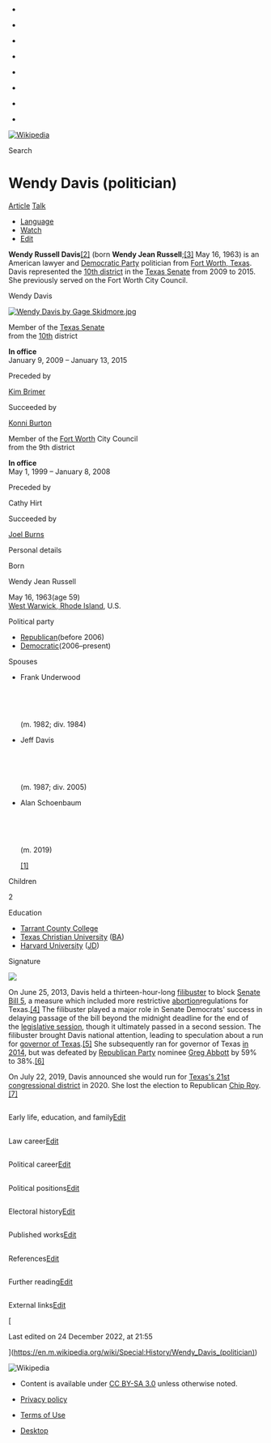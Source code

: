   

-   [](https://en.m.wikipedia.org/wiki/Main_Page)
-   [](https://en.m.wikipedia.org/wiki/Special:Random)
-   [](https://en.m.wikipedia.org/wiki/Special:Nearby)

-   [](https://en.m.wikipedia.org/w/index.php?title=Special:UserLogin&returnto=Wendy+Davis+%28politician%29)

-   [](https://en.m.wikipedia.org/w/index.php?title=Special:MobileOptions&returnto=Wendy+Davis+%28politician%29)

-   [](https://donate.wikimedia.org/wiki/Special:FundraiserRedirector?utm_source=donate&utm_medium=sidebar&utm_campaign=C13_en.wikipedia.org&uselang=en&utm_key=minerva)

-   [](https://en.m.wikipedia.org/wiki/Wikipedia:About)
-   [](https://en.m.wikipedia.org/wiki/Wikipedia:General_disclaimer)

[![Wikipedia](https://en.m.wikipedia.org/static/images/mobile/copyright/wikipedia-wordmark-en.svg)](https://en.m.wikipedia.org/wiki/Main_Page)

Search

# Wendy Davis (politician)

[Article](https://en.m.wikipedia.org/wiki/Wendy_Davis_(politician)) [Talk](https://en.m.wikipedia.org/wiki/Talk:Wendy_Davis_(politician))

-   [Language](https://en.m.wikipedia.org/wiki/Special:MobileLanguages/Wendy_Davis_(politician) "Language")
-   [Watch](https://en.m.wikipedia.org/w/index.php?title=Special:UserLogin&returnto=Wendy+Davis+%28politician%29 "Watch")
-   [Edit](https://en.m.wikipedia.org/w/index.php?title=Wendy_Davis_(politician)&action=edit&section=0 "Edit the lead section of this page")

**Wendy Russell Davis**[[2]](https://en.m.wikipedia.org/wiki/Wendy_Davis_(politician)#cite_note-hochron102813-2) (born **Wendy Jean Russell**;[[3]](https://en.m.wikipedia.org/wiki/Wendy_Davis_(politician)#cite_note-TarrantMarrIndx-3) May 16, 1963) is an American lawyer and [Democratic Party](https://en.m.wikipedia.org/wiki/Democratic_Party_(United_States) "Democratic Party (United States)") politician from [Fort Worth, Texas](https://en.m.wikipedia.org/wiki/Fort_Worth,_Texas "Fort Worth, Texas"). Davis represented the [10th district](https://en.m.wikipedia.org/wiki/Texas_Senate,_District_10 "Texas Senate, District 10") in the [Texas Senate](https://en.m.wikipedia.org/wiki/Texas_Senate "Texas Senate") from 2009 to 2015. She previously served on the Fort Worth City Council.

Wendy Davis

[![Wendy Davis by Gage Skidmore.jpg](https://upload.wikimedia.org/wikipedia/commons/thumb/b/bd/Wendy_Davis_by_Gage_Skidmore.jpg/220px-Wendy_Davis_by_Gage_Skidmore.jpg)](https://en.m.wikipedia.org/wiki/File:Wendy_Davis_by_Gage_Skidmore.jpg)

Member of the [Texas Senate](https://en.m.wikipedia.org/wiki/Texas_Senate "Texas Senate")  
from the [10th](https://en.m.wikipedia.org/wiki/Texas_Senate,_District_10 "Texas Senate, District 10") district

**In office**  
January 9, 2009 – January 13, 2015

Preceded by

[Kim Brimer](https://en.m.wikipedia.org/wiki/Kim_Brimer "Kim Brimer")

Succeeded by

[Konni Burton](https://en.m.wikipedia.org/wiki/Konni_Burton "Konni Burton")

Member of the [Fort Worth](https://en.m.wikipedia.org/wiki/Fort_Worth,_Texas "Fort Worth, Texas") City Council  
from the 9th district

**In office**  
May 1, 1999 – January 8, 2008

Preceded by

Cathy Hirt

Succeeded by

[Joel Burns](https://en.m.wikipedia.org/wiki/Joel_Burns_(politician) "Joel Burns (politician)")

Personal details

Born

Wendy Jean Russell

  
May 16, 1963(age 59)  
[West Warwick, Rhode Island](https://en.m.wikipedia.org/wiki/West_Warwick,_Rhode_Island "West Warwick, Rhode Island"), U.S.

Political party

-   [Republican](https://en.m.wikipedia.org/wiki/Republican_Party_(United_States) "Republican Party (United States)")(before 2006)
-   [Democratic](https://en.m.wikipedia.org/wiki/Democratic_Party_(United_States) "Democratic Party (United States)")(2006–present)

Spouses

-   Frank Underwood
    
    ​
    
    ​
    
    (m. 1982; div. 1984)​
    
-   Jeff Davis
    
    ​
    
    ​
    
    (m. 1987; div. 2005)​
    
-   Alan Schoenbaum
    
     
    
    ​
    
    (m. 2019)​
    
    [[1]](https://en.m.wikipedia.org/wiki/Wendy_Davis_(politician)#cite_note-1)

Children

2

Education

-   [Tarrant County College](https://en.m.wikipedia.org/wiki/Tarrant_County_College "Tarrant County College")
-   [Texas Christian University](https://en.m.wikipedia.org/wiki/Texas_Christian_University "Texas Christian University") ([BA](https://en.m.wikipedia.org/wiki/Bachelor_of_Arts "Bachelor of Arts"))
-   [Harvard University](https://en.m.wikipedia.org/wiki/Harvard_University "Harvard University") ([JD](https://en.m.wikipedia.org/wiki/Juris_Doctor "Juris Doctor"))

Signature

[![](https://upload.wikimedia.org/wikipedia/en/thumb/d/db/Wendy_Russell_Davis_Signature.svg/128px-Wendy_Russell_Davis_Signature.svg.png)](https://en.m.wikipedia.org/wiki/File:Wendy_Russell_Davis_Signature.svg "Wendy Davis (politician)'s signature")

On June 25, 2013, Davis held a thirteen-hour-long [filibuster](https://en.m.wikipedia.org/wiki/Filibuster "Filibuster") to block [Senate Bill 5](https://en.m.wikipedia.org/wiki/Texas_Senate_Bill_5 "Texas Senate Bill 5"), a measure which included more restrictive [abortion](https://en.m.wikipedia.org/wiki/Abortion "Abortion")regulations for Texas.[[4]](https://en.m.wikipedia.org/wiki/Wendy_Davis_(politician)#cite_note-4) The filibuster played a major role in Senate Democrats' success in delaying passage of the bill beyond the midnight deadline for the end of the [legislative session](https://en.m.wikipedia.org/wiki/Legislative_session "Legislative session"), though it ultimately passed in a second session. The filibuster brought Davis national attention, leading to speculation about a run for [governor of Texas](https://en.m.wikipedia.org/wiki/Governor_of_Texas "Governor of Texas").[[5]](https://en.m.wikipedia.org/wiki/Wendy_Davis_(politician)#cite_note-politico071513-5) She subsequently ran for governor of Texas [in 2014](https://en.m.wikipedia.org/wiki/Texas_gubernatorial_election,_2014 "Texas gubernatorial election, 2014"), but was defeated by [Republican Party](https://en.m.wikipedia.org/wiki/Republican_Party_(United_States) "Republican Party (United States)") nominee [Greg Abbott](https://en.m.wikipedia.org/wiki/Greg_Abbott "Greg Abbott") by 59% to 38%.[[6]](https://en.m.wikipedia.org/wiki/Wendy_Davis_(politician)#cite_note-6)

On July 22, 2019, Davis announced she would run for [Texas's 21st congressional district](https://en.m.wikipedia.org/wiki/Texas%27s_21st_congressional_district "Texas's 21st congressional district") in 2020. She lost the election to Republican [Chip Roy](https://en.m.wikipedia.org/wiki/Chip_Roy "Chip Roy").[[7]](https://en.m.wikipedia.org/wiki/Wendy_Davis_(politician)#cite_note-7)

## 

Early life, education, and family[Edit](https://en.m.wikipedia.org/w/index.php?title=Wendy_Davis_(politician)&action=edit&section=1 "Edit section: Early life, education, and family")

## 

Law career[Edit](https://en.m.wikipedia.org/w/index.php?title=Wendy_Davis_(politician)&action=edit&section=2 "Edit section: Law career")

## 

Political career[Edit](https://en.m.wikipedia.org/w/index.php?title=Wendy_Davis_(politician)&action=edit&section=3 "Edit section: Political career")

## 

Political positions[Edit](https://en.m.wikipedia.org/w/index.php?title=Wendy_Davis_(politician)&action=edit&section=10 "Edit section: Political positions")

## 

Electoral history[Edit](https://en.m.wikipedia.org/w/index.php?title=Wendy_Davis_(politician)&action=edit&section=15 "Edit section: Electoral history")

## 

Published works[Edit](https://en.m.wikipedia.org/w/index.php?title=Wendy_Davis_(politician)&action=edit&section=25 "Edit section: Published works")

## 

References[Edit](https://en.m.wikipedia.org/w/index.php?title=Wendy_Davis_(politician)&action=edit&section=26 "Edit section: References")

## 

Further reading[Edit](https://en.m.wikipedia.org/w/index.php?title=Wendy_Davis_(politician)&action=edit&section=27 "Edit section: Further reading")

## 

External links[Edit](https://en.m.wikipedia.org/w/index.php?title=Wendy_Davis_(politician)&action=edit&section=28 "Edit section: External links")

[

Last edited on 24 December 2022, at 21:55

](https://en.m.wikipedia.org/wiki/Special:History/Wendy_Davis_(politician))

![Wikipedia](https://en.m.wikipedia.org/static/images/mobile/copyright/wikipedia-wordmark-en.svg)

-   Content is available under [CC BY-SA 3.0](https://creativecommons.org/licenses/by-sa/3.0/) unless otherwise noted.

-   [Privacy policy](https://foundation.wikimedia.org/wiki/Privacy_policy)
-   [Terms of Use](https://m.wikimediafoundation.org/wiki/Terms_of_Use)
-   [Desktop](https://en.wikipedia.org/w/index.php?title=Wendy_Davis_(politician)&mobileaction=toggle_view_desktop)